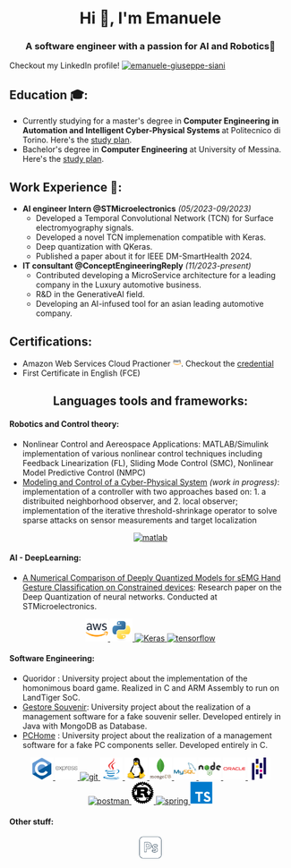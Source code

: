 <h1 align="center">Hi 👋, I'm Emanuele</h1>
<h3 align="center">A software engineer with a passion for AI and Robotics🤖</h3>
Checkout my LinkedIn profile! <a href="https://linkedin.com/in/emanuele-giuseppe-siani" target="blank"><img align="ri" src="https://raw.githubusercontent.com/rahuldkjain/github-profile-readme-generator/master/src/images/icons/Social/linked-in-alt.svg" alt="emanuele-giuseppe-siani" height="12" width="12"/></a>
</p>
<h2 align="left">Education 🎓:</h2>
<ul>	
<li> Currently studying for a master's degree in <b>Computer Engineering in Automation and Intelligent Cyber-Physical Systems  </b> at Politecnico di Torino. Here's the <a href= https://didattica.polito.it/pls/portal30/sviluppo.offerta_formativa_2019.vis?p_a_acc=2024&p_sdu=37&p_cds=18  >study plan</a>.
<li>
Bachelor's degree in <b>Computer Engineering</b> at University of Messina. Here's the <a href= https://www.unime.it/didattica/corsi-di-laurea-triennali-e-ciclo-unico/ingegneria-elettronica-e-informatica>study plan</a>.
</li>
</ul>
<h2 align="left">Work Experience 🏢:</h2>
<ul>
<li> <b>AI engineer Intern @STMicroelectronics</b> <I>(05/2023-09/2023)</I>
<ul>
<li>Developed a Temporal Convolutional Network (TCN) for Surface electromyography signals. </li>
<li>Developed a novel TCN implemenation compatible with Keras. </li>
<li>Deep quantization with QKeras. </li>
<li>Published a paper about it for IEEE DM-SmartHealth 2024. </li>
</ul>

</li>
<li> <b>IT consultant @ConceptEngineeringReply</b> <I>(11/2023-present)</I>
<ul>
<li>Contributed developing a MicroService architecture for a leading company in the Luxury automotive business. </li>
<li>R&D in the GenerativeAI field. </li>
<li>Developing an AI-infused tool for an asian leading automotive company. </li>
</ul>
</li>
</ul>

<h2 align="left">Certifications:</h2>
<ul>
<li>Amazon Web Services Cloud Practioner <img src="https://raw.githubusercontent.com/devicons/devicon/master/icons/amazonwebservices/amazonwebservices-original-wordmark.svg" alt="aws" width="15" height="15"/>. Checkout the <a href=https://www.credly.com/badges/46de31ab-1acb-4f28-81ef-f33015191663/linked_in_profile>credential</a></li>
<li>First Certificate in English (FCE)</li>
</ul>


<h2 align="center">Languages tools and frameworks:</h2>
<h4 align="left">Robotics and Control theory:</h4>
<ul>
<li>Nonlinear Control and Aereospace Applications: MATLAB/Simulink implementation of various nonlinear control techniques including Feedback Linearization (FL), Sliding Mode Control (SMC), Nonlinear Model Predictive Control (NMPC)</li>
<li><a href="https://github.com/SianiEmanuele/CPS_project">Modeling and Control of a Cyber-Physical System</a> <I>(work in progress)</I>: implementation of a controller with two approaches based on: 1. a distribuited neighborhood observer, and 2. local observer; implementation of the iterative threshold-shrinkage operator to solve sparse attacks on sensor measurements and target localization</li>
</ul>
<p align="center"><a href="https://www.mathworks.com/" target="_blank" rel="noreferrer"> <img src="https://upload.wikimedia.org/wikipedia/commons/2/21/Matlab_Logo.png" alt="matlab" width="40" height="40"/> </a>

<h4 align="left">AI - DeepLearning:</h4>
<ul>
<li><a href= https://www.computer.org/csdl/proceedings-article/smartcomp/2024/499400a374/1YQ8krjxuA8>A Numerical Comparison of Deeply Quantized Models for sEMG Hand Gesture Classification on Constrained devices</a>: Research paper on the Deep Quantization of neural networks. Conducted at STMicroelectronics.</li>
</ul>
<p align="center"><a href="https://aws.amazon.com" target="_blank" rel="noreferrer"> <img src="https://raw.githubusercontent.com/devicons/devicon/master/icons/amazonwebservices/amazonwebservices-original-wordmark.svg" alt="aws" width="40" height="40"/> </a><a href="https://www.python.org" target="_blank" rel="noreferrer"> <img src="https://raw.githubusercontent.com/devicons/devicon/master/icons/python/python-original.svg" alt="python" width="40" height="40"/> </a> <a href="https://www.tensorflow.org" target="_blank" rel="noreferrer"> <img src="https://www.vectorlogo.zone/logos/tensorflow/tensorflow-icon.svg" alt="Keras" width="40" height="40"/> </a>  <a href="https://keras.io/" target="_blank" rel="noreferrer"> <img src="https://upload.wikimedia.org/wikipedia/commons/a/ae/Keras_logo.svg" alt="tensorflow" width="40" height="40"/> </a> 
<h4 align="left">Software Engineering:</h4>
<ul>
<li>Quoridor : University project about the implementation of the homonimous board game. Realized in C and ARM Assembly to run on LandTiger SoC. </li>
<li><a href="https://github.com/SianiEmanuele/gestore_souvenir">Gestore Souvenir</a>: University project about the realization of a management software for a fake souvenir seller. Developed entirely in Java with MongoDB as Database. </li>
<li><a href="https://github.com/SianiEmanuele/gestore_pc_home">PCHome</a>  : University project about the realization of a management software for a fake PC components seller. Developed entirely in C. </li>
</ul>
<p align="center"> <a href="https://www.cprogramming.com/" target="_blank" rel="noreferrer"> <img src="https://raw.githubusercontent.com/devicons/devicon/master/icons/c/c-original.svg" alt="c" width="40" height="40"/> </a> <a href="https://expressjs.com" target="_blank" rel="noreferrer"> <img src="https://raw.githubusercontent.com/devicons/devicon/master/icons/express/express-original-wordmark.svg" alt="express" width="40" height="40"/> </a> <a href="https://git-scm.com/" target="_blank" rel="noreferrer"> <img src="https://www.vectorlogo.zone/logos/git-scm/git-scm-icon.svg" alt="git" width="40" height="40"/> </a> <a href="https://www.java.com" target="_blank" rel="noreferrer"> <img src="https://raw.githubusercontent.com/devicons/devicon/master/icons/java/java-original.svg" alt="java" width="40" height="40"/> </a> <a href="https://www.linux.org/" target="_blank" rel="noreferrer"> <img src="https://raw.githubusercontent.com/devicons/devicon/master/icons/linux/linux-original.svg" alt="linux" width="40" height="40"/> </a><a href="https://www.mongodb.com/" target="_blank" rel="noreferrer"> <img src="https://raw.githubusercontent.com/devicons/devicon/master/icons/mongodb/mongodb-original-wordmark.svg" alt="mongodb" width="40" height="40"/> </a> <a href="https://www.mysql.com/" target="_blank" rel="noreferrer"> <img src="https://raw.githubusercontent.com/devicons/devicon/master/icons/mysql/mysql-original-wordmark.svg" alt="mysql" width="40" height="40"/> </a> <a href="https://nodejs.org" target="_blank" rel="noreferrer"> <img src="https://raw.githubusercontent.com/devicons/devicon/master/icons/nodejs/nodejs-original-wordmark.svg" alt="nodejs" width="40" height="40"/> </a> <a href="https://www.oracle.com/" target="_blank" rel="noreferrer"> <img src="https://raw.githubusercontent.com/devicons/devicon/master/icons/oracle/oracle-original.svg" alt="oracle" width="40" height="40"/> </a> <a href="https://pandas.pydata.org/" target="_blank" rel="noreferrer"> <img src="https://raw.githubusercontent.com/devicons/devicon/2ae2a900d2f041da66e950e4d48052658d850630/icons/pandas/pandas-original.svg" alt="pandas" width="40" height="40"/> </a> <a href="https://postman.com" target="_blank" rel="noreferrer"> <img src="https://www.vectorlogo.zone/logos/getpostman/getpostman-icon.svg" alt="postman" width="40" height="40"/> </a>  <a href="https://www.rust-lang.org/logos/rust-logo-blk.svg" target="_blank" rel="noreferrer"> <img src="https://raw.githubusercontent.com/devicons/devicon/master/icons/rust/rust-plain.svg" alt="rust" width="40" height="40"/> </a> <a href="https://spring.io/" target="_blank" rel="noreferrer"> <img src="https://www.vectorlogo.zone/logos/springio/springio-icon.svg" alt="spring" width="40" height="40"/> </a><a href="https://www.typescriptlang.org/" target="_blank" rel="noreferrer"> <img src="https://raw.githubusercontent.com/devicons/devicon/master/icons/typescript/typescript-original.svg" alt="typescript" width="40" height="40"/> </a> </p>

<h4 align="left">Other stuff:</h4>
<p align="center"><a href="https://www.photoshop.com/en" target="_blank" rel="noreferrer"> <img src="https://raw.githubusercontent.com/devicons/devicon/master/icons/photoshop/photoshop-line.svg" alt="photoshop" width="40" height="40"/> </a>
</ul>
<!-- <p><img align="left" src="https://github-readme-stats.vercel.app/api/top-langs?username=sianiemanuele&show_icons=true&locale=en&layout=compact" alt="sianiemanuele" /></p>

<p>&nbsp;<img align="center" src="https://github-readme-stats.vercel.app/api?username=sianiemanuele&show_icons=true&locale=en" alt="sianiemanuele" /></p> -->

